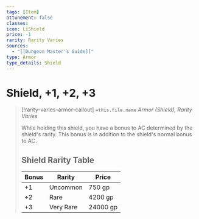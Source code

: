 ```yaml
---
tags: [Item]
attunement: false
classes: 
icon: LiShield
price: -1
rarity: Rarity Varies
sources:
  - "[[Dungeon Master's Guide]]"
type: Armor
type_details: Shield
---
```

# Shield, +1, +2, +3
>[!rarity-varies-armor-callout] `=this.file.name`
>*Armor (Shield), Rarity Varies*
>
>While holding this shield, you have a bonus to AC determined by the shield's rarity. This bonus is in addition to the shield's normal bonus to AC.
>
>## Shield Rarity Table
>
>|Bonus|Rarity|Price|
>|---|---|---|
>|+1|Uncommon|750 gp|
>|+2|Rare|4200 gp|
>|+3|Very Rare|24000 gp|